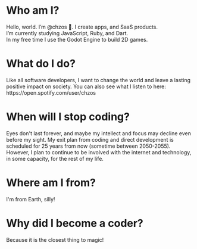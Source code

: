 <h1>Who am I?</h1>
<p>
  Hello, world. I’m @chzos 👋. I create apps, and SaaS products.<br>
  I’m currently studying JavaScript, Ruby, and Dart.<br>
  In my free time I use the Godot Engine to build 2D games.
</p>

<h1>What do I do?</h1>
<p>
  Like all software developers, I want to change the world and leave a lasting positive impact on society. You can also see what I listen to here: https://open.spotify.com/user/chzos
</p>

<h1>When will I stop coding?</h1>
Eyes don't last forever, and maybe my intellect and focus may decline even before my sight. My exit plan from coding and direct development is scheduled for 25 years from now (sometime between 2050-2055). However, I plan to continue to be involved with the internet and technology, in some capacity, for the rest of my life.

<h1>Where am I from?</h1>
I'm from Earth, silly!

<h1>Why did I become a coder?</h1>
<p>
  Because it is the closest thing to magic!
</p>

<!---
chzos/chzos is a ✨ special ✨ repository because its `README.md` (this file) appears on your GitHub profile.
You can click the Preview link to take a look at your changes.
--->
